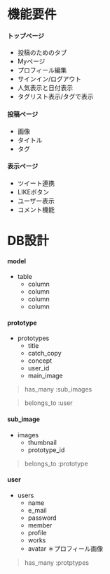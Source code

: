
# 機能要件
#### トップページ
- 投稿のためのタブ
- Myページ
- プロフィール編集
- サインイン/ログアウト
- 人気表示と日付表示
- タグリスト表示/タグで表示

#### 投稿ページ
- 画像　
- タイトル　
- タグ

#### 表示ページ
- ツイート連携
- LIKEボタン
- ユーザー表示
- コメント機能

# DB設計

#### model
- table
	- column
	- column
	- column
	- column

#### prototype
- prototypes
	- title
	- catch_copy
	- concept
	- user_id
	- main_image

> has_many :sub_images

> belongs_to :user

#### sub_image
- images
	- thumbnail
	- prototype_id

> belongs_to :prototype

#### user
- users
	- name
	- e_mail
	- password
	- member
	- profile
	- works
	- avatar ＊プロフィール画像

> has_many :protptypes
